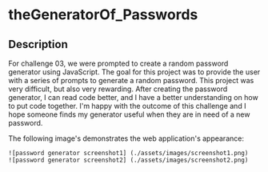 # theGeneratorOf_Passwords


## Description

For challenge 03, we were prompted to create a random password generator using JavaScript. The goal for this project was to provide the user with a series of prompts to generate a random password. This project was very difficult, but also very rewarding. After creating the password generator, I can read code better, and I have a better understanding on how to put code together. I'm happy with the outcome of this challenge and I hope someone finds my generator useful when they are in need of a new password.






 The following image's demonstrates the web application's appearance:

    ![password generator screenshot1] (./assets/images/screenshot1.png)
    ![password generator screenshot2] (./assets/images/screenshot2.png)
